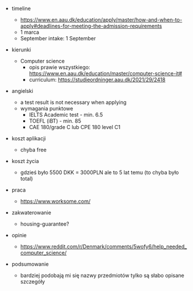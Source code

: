 
- timeline
	- https://www.en.aau.dk/education/apply/master/how-and-when-to-apply#deadlines-for-meeting-the-admission-requirements
	- 1 marca
	- September intake: 1 September

- kierunki
	- Computer science
		- opis prawie wszystkiego: https://www.en.aau.dk/education/master/computer-science-it#
		- curriculum: https://studieordninger.aau.dk/2021/29/2418

- angielski
	- a test result is not necessary when applying
	- wymagania punktowe
		- IELTS Academic test - min. 6.5
		- TOEFL (iBT) - min. 85
		- CAE 180/grade C lub CPE 180 level C1

- koszt aplikacji
	- chyba free

- koszt życia
	- gdzieś było 5500 DKK = 3000PLN ale to 5 lat temu (to chyba było total)

- praca
	- https://www.worksome.com/

- zakwaterowanie
	- housing-guarantee?

- opinie
	- https://www.reddit.com/r/Denmark/comments/5wofy6/help_needed_computer_science/

- podsumowanie
	- bardziej podobają mi się nazwy przedmiotów tylko są słabo opisane szczegóły